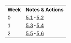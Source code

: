 
<table>
  <tr>
   <th>Week</th>
   <th>Notes & Actions</th>
   </tr>

  <tr>
   <td>0</td>
   <td><a href="5.1">5.1</a>-<a href="5.2">5.2</a></td>
  </tr>  
  
  <tr>
   <td>1</td>
   <td><a href="5.3">5.3</a>-<a href="5.4">5.4</a></td>
  </tr> 
  
   <tr>
   <td>2</td>
   <td><a href=" ">5.5</a>-<a href=" ">5.6</a></td>
  </tr> 
  
